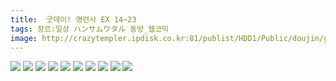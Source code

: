 ```yaml
---
title:  굿데이! 명련사 EX 14~23
tags: 장르:일상 ハンサムワタル 동방_웹코믹
image: http://crazytempler.ipdisk.co.kr:81/publist/HDD1/Public/doujin/ghap/5746/001.jpg
---
```

<img src="http://crazytempler.ipdisk.co.kr:81/publist/HDD1/Public/doujin/ghap/5746/001.jpg">
<img src="http://crazytempler.ipdisk.co.kr:81/publist/HDD1/Public/doujin/ghap/5746/002.jpg">
<img src="http://crazytempler.ipdisk.co.kr:81/publist/HDD1/Public/doujin/ghap/5746/003.jpg">
<img src="http://crazytempler.ipdisk.co.kr:81/publist/HDD1/Public/doujin/ghap/5746/004.jpg">
<img src="http://crazytempler.ipdisk.co.kr:81/publist/HDD1/Public/doujin/ghap/5746/005.jpg">
<img src="http://crazytempler.ipdisk.co.kr:81/publist/HDD1/Public/doujin/ghap/5746/006.jpg">
<img src="http://crazytempler.ipdisk.co.kr:81/publist/HDD1/Public/doujin/ghap/5746/007.jpg">
<img src="http://crazytempler.ipdisk.co.kr:81/publist/HDD1/Public/doujin/ghap/5746/008.jpg">
<img src="http://crazytempler.ipdisk.co.kr:81/publist/HDD1/Public/doujin/ghap/5746/009.jpg">
<img src="http://crazytempler.ipdisk.co.kr:81/publist/HDD1/Public/doujin/ghap/5746/010.jpg">
